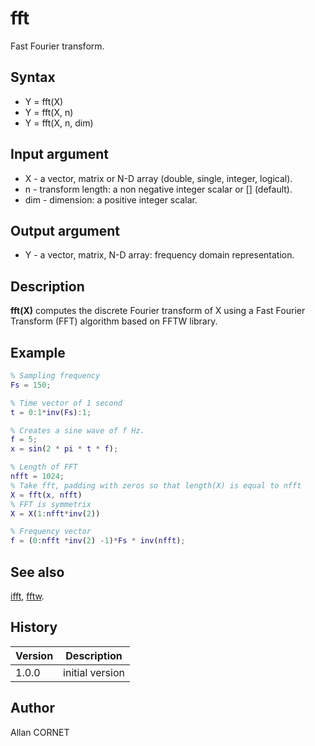 

# fft

Fast Fourier transform.

## Syntax

- Y = fft(X)
- Y = fft(X, n)
- Y = fft(X, n, dim)

## Input argument

 - X - a vector, matrix or N-D array (double, single, integer, logical).
 - n - transform length: a non negative integer scalar or [] (default).
 - dim - dimension: a positive integer scalar.

## Output argument

 - Y - a vector, matrix, N-D array: frequency domain representation.

## Description


  <p><b>fft(X)</b> computes the discrete Fourier transform of X using a Fast Fourier Transform (FFT) algorithm based on FFTW library.</p>


## Example

```matlab
% Sampling frequency
Fs = 150;

% Time vector of 1 second
t = 0:1*inv(Fs):1;

% Creates a sine wave of f Hz.
f = 5; 
x = sin(2 * pi * t * f);

% Length of FFT
nfft = 1024; 
% Take fft, padding with zeros so that length(X) is equal to nfft
X = fft(x, nfft)
% FFT is symmetrix
X = X(1:nfft*inv(2))

% Frequency vector
f = (0:nfft *inv(2) -1)*Fs * inv(nfft);
```

## See also

[ifft](ifft.md), [fftw](fftw.md).
## History

|Version|Description|
|------|------|
|1.0.0|initial version|


## Author

Allan CORNET



